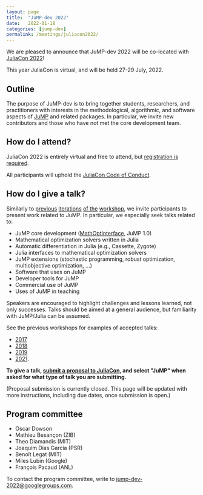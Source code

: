 ```yaml
---
layout: page
title:  "JuMP-dev 2022"
date:   2022-01-18
categories: [jump-dev]
permalink: /meetings/juliacon2022/
---
```


We are pleased to announce that JuMP-dev 2022 will be co-located with
[JuliaCon 2022](https://juliacon.org/20212)!

This year JuliaCon is virtual, and will be held 27-29 July, 2022.

## Outline

The purpose of JuMP-dev is to bring together students, researchers, and
practitioners with interests in the methodological, algorithmic, and software aspects of
[JuMP](https://github.com/jump-dev/JuMP.jl) and related packages. In particular,
we invite new contributors and those who have not met the core development team.

## How do I attend?

JuliaCon 2022 is entirely virtual and free to attend, but
[registration is required](https://juliacon.org/2022/tickets/).

All participants will uphold the [JuliaCon Code of Conduct](https://juliacon.org/2022/coc/).

## How do I give a talk?

Similarly to [previous](/meetings/mit2017) [iterations](/meetings/bordeaux2018)
[of the](/meetings/santiago2019) [workshop](/meetings/juliacon2021), we invite
participants to present work related to JuMP. In particular, we especially seek
talks related to:

- JuMP core development ([MathOptInterface](https://github.com/JuliaOpt/MathOptInterface.jl), JuMP 1.0)
- Mathematical optimization solvers written in Julia
- Automatic differentiation in Julia (e.g., Cassette, Zygote)
- Julia interfaces to mathematical optimization solvers
- JuMP extensions (stochastic programming, robust optimization, multiobjective optimization, ...)
- Software that uses on JuMP
- Developer tools for JuMP
- Commercial use of JuMP
- Uses of JuMP in teaching

Speakers are encouraged to highlight challenges and lessons learned, not only
successes. Talks should be aimed at a general audience, but familiarity with
JuMP/Julia can be assumed.

See the previous workshops for examples of accepted talks:
 * [2017](/meetings/mit2017/)
 * [2018](/meetings/bordeaux2018/)
 * [2019](/meetings/santiago2019)
 * [2021](/meetings/juliacon2021).

**To give a talk, [submit a proposal to JuliaCon](https://juliacon.org/2022/proposal/),
and select "JuMP" when asked for what type of talk you are submitting.**

(Proposal submission is currently closed. This page will be updated with more
instructions, including due dates, once submission is open.)

## Program committee

 * Oscar Dowson
 * Mathieu Besançon (ZIB)
 * Theo Diamandis (MIT)
 * Joaquim Dias Garcia (PSR)
 * Benoît Legat (MIT)
 * Miles Lubin (Google)
 * François Pacaud (ANL)

To contact the program committee, write to [jump-dev-2022@googlegroups.com](mailto:jump-dev-2022@googlegroups.com).
